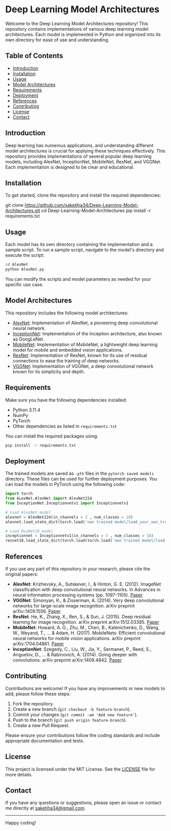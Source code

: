 # Deep Learning Model Architectures

Welcome to the Deep Learning Model Architectures repository! This repository contains implementations of various deep learning model architectures. Each model is implemented in Python and organized into its own directory for ease of use and understanding.

## Table of Contents

- [Introduction](#introduction)
- [Installation](#installation)
- [Usage](#usage)
- [Model Architectures](#model-architectures)
- [Requirements](#requirements)
- [Deployment](#deployment)
- [References](#references)
- [Contributing](#contributing)
- [License](#license)
- [Contact](#contact)

## Introduction

Deep learning has numerous applications, and understanding different model architectures is crucial for applying these techniques effectively. This repository provides implementations of several popular deep learning models, including AlexNet, InceptionNet, MobileNet, ResNet, and VGGNet. Each implementation is designed to be clear and educational.

## Installation

To get started, clone the repository and install the required dependencies:

git clone https://github.com/saketjha34/Deep-Learning-Model-Architectures.git
cd Deep-Learning-Model-Architectures
pip install -r requirements.txt


## Usage

Each model has its own directory containing the implementation and a sample script. To run a sample script, navigate to the model's directory and execute the script:

```bash
cd AlexNet
python AlexNet.py
```

You can modify the scripts and model parameters as needed for your specific use case.

## Model Architectures

This repository includes the following model architectures:

- [AlexNet](AlexNet/): Implementation of AlexNet, a pioneering deep convolutional neural network.
- [InceptionNet](InceptionNet/): Implementation of the Inception architecture, also known as GoogLeNet.
- [MobileNet](MobileNet/): Implementation of MobileNet, a lightweight deep learning model for mobile and embedded vision applications.
- [ResNet](ResNet/): Implementation of ResNet, known for its use of residual connections to ease the training of deep networks.
- [VGGNet](VGGNet/): Implementation of VGGNet, a deep convolutional network known for its simplicity and depth.


## Requirements

Make sure you have the following dependencies installed:
- Python 3.11.4
- NumPy
- PyTorch 
- Other dependencies as listed in `requirements.txt`

You can install the required packages using:
```bash
pip install -r requirements.txt
```

## Deployment

The trained models are saved as `.pth` files in the `pytorch saved models` directory. These files can be used for further deployment purposes. You can load the models in PyTorch using the following code:

```python
import torch
from ALexNet.AlexNet import AlexNet224
from InceptionNet.Inceptionnetv1 import Inceptionnetv1

# Load AlexNet model
alexnet = AlexNet224(in_channels = 3 , num_classes = 10)
alexnet.load_state_dict(torch.load('own trained model/load_your_own_trained_model.pth'))

# Load ResNet18 model
inceptionnet = Inceptionnetv1(in_channels = 3 , num_classes = 10)
resnet18.load_state_dict(torch.load(torch.load('own trained model/load_your_own_trained_model.pth'))
```

## References

If you use any part of this repository in your research, please cite the original papers:

- **AlexNet**: Krizhevsky, A., Sutskever, I., & Hinton, G. E. (2012). ImageNet classification with deep convolutional neural networks. In Advances in neural information processing systems (pp. 1097-1105). [Paper](https://papers.nips.cc/paper/4824-imagenet-classification-with-deep-convolutional-neural-networks.pdf)
- **VGGNet**: Simonyan, K., & Zisserman, A. (2014). Very deep convolutional networks for large-scale image recognition. arXiv preprint arXiv:1409.1556. [Paper](https://arxiv.org/abs/1409.1556)
- **ResNet**: He, K., Zhang, X., Ren, S., & Sun, J. (2015). Deep residual learning for image recognition. arXiv preprint arXiv:1512.03385. [Paper](https://arxiv.org/abs/1512.03385)
- **MobileNet**: Howard, A. G., Zhu, M., Chen, B., Kalenichenko, D., Wang, W., Weyand, T., ... & Adam, H. (2017). MobileNets: Efficient convolutional neural networks for mobile vision applications. arXiv preprint arXiv:1704.04861. [Paper](https://arxiv.org/abs/1704.04861)
- **InceptionNet**: Szegedy, C., Liu, W., Jia, Y., Sermanet, P., Reed, S., Anguelov, D., ... & Rabinovich, A. (2014). Going deeper with convolutions. arXiv preprint arXiv:1409.4842. [Paper](https://arxiv.org/abs/1409.4842)


## Contributing

Contributions are welcome! If you have any improvements or new models to add, please follow these steps:

1. Fork the repository.
2. Create a new branch (`git checkout -b feature-branch`).
3. Commit your changes (`git commit -am 'Add new feature'`).
4. Push to the branch (`git push origin feature-branch`).
5. Create a new Pull Request.

Please ensure your contributions follow the coding standards and include appropriate documentation and tests.

## License

This project is licensed under the MIT License. See the [LICENSE](LICENSE) file for more details.

## Contact

If you have any questions or suggestions, please open an issue or contact me directly at saketjha34@gmail.com.

---

Happy coding!
